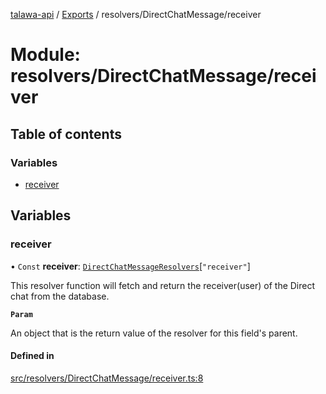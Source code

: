 [talawa-api](../README.md) / [Exports](../modules.md) / resolvers/DirectChatMessage/receiver

# Module: resolvers/DirectChatMessage/receiver

## Table of contents

### Variables

- [receiver](resolvers_DirectChatMessage_receiver.md#receiver)

## Variables

### receiver

• `Const` **receiver**: [`DirectChatMessageResolvers`](types_generatedGraphQLTypes.md#directchatmessageresolvers)[``"receiver"``]

This resolver function will fetch and return the receiver(user) of the Direct chat from the database.

**`Param`**

An object that is the return value of the resolver for this field's parent.

#### Defined in

[src/resolvers/DirectChatMessage/receiver.ts:8](https://github.com/PalisadoesFoundation/talawa-api/blob/4e2c75b/src/resolvers/DirectChatMessage/receiver.ts#L8)
